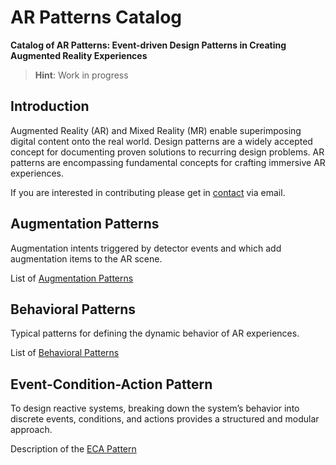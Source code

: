 # AR Patterns Catalog

**Catalog of AR Patterns: Event-driven Design Patterns in Creating Augmented Reality Experiences**

> **Hint**: Work in progress
> 
## Introduction

Augmented Reality (AR) and Mixed Reality (MR) enable superimposing digital content onto the real world.
Design patterns are a widely accepted concept for documenting proven solutions to recurring design problems. 
AR patterns are encompassing fundamental concepts for crafting immersive AR experiences.

If you are interested in contributing please get in [contact](https://github.com/metason) via email.

## Augmentation Patterns

Augmentation intents triggered by detector events and which add augmentation items to the AR scene.

List of [Augmentation Patterns](augmentation.md)

## Behavioral Patterns

Typical patterns for defining the dynamic behavior of AR experiences.

List of [Behavioral Patterns](behavioral.md)

## Event-Condition-Action Pattern

To design reactive systems, breaking down the system’s behavior into discrete events, conditions, and actions provides a structured and modular approach.

Description of the [ECA Pattern](eca.md)